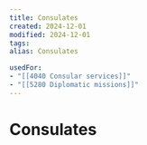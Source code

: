 ```yaml
---
title: Consulates
created: 2024-12-01
modified: 2024-12-01
tags: 
alias: Consulates

usedFor:
- "[[4040 Consular services]]"
- "[[5280 Diplomatic missions]]"
---
```

# Consulates
